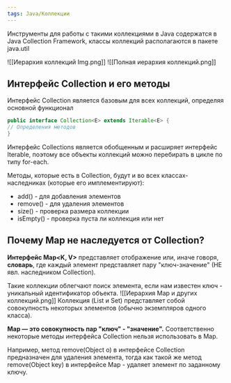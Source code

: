 ```yaml
---
tags: Java/Коллекции
--- 
```

Инструменты для работы с такими коллекциями в Java содержатся в Java Collection Framework, классы коллекций располагаются в пакете java.util

![[Иерархия коллекций Img.png]]
![[Полная иерархия коллекций.png]]
## Интерфейс Collection и его методы
Интерфейс Collection является базовым для всех коллекций, определяя основной функционал
```java
public interface Collection<E> extends Iterable<E> {
// Определения методов
}
```
Интерфейс Collections является обобщенным и расширяет интерфейс Iterable, поэтому все объекты коллекций можно перебирать в цикле по типу for-each. 

Методы, которые есть в Collection, будут и во всех классах-наследниках (которые его имплементируют): 
- add() - для добавления элементов 
- remove() - для удаления элементов 
- size() - проверка размера коллекции 
- isEmpty() - проверка пуста ли коллекция или нет

## Почему Map не наследуется от Collection?
**Интерфейс Map<K, V>** представляет отображение или, иначе говоря, **словарь**, где каждый элемент представляет пару "ключ-значение" (НЕ явл. наследником Collection).

Такие коллекции облегчают поиск элемента, если нам известен ключ - уникальный идентификатор объекта.
![[Иерархия Map и других коллекций.png]]
Коллекция (List и Set) представляет собой совокупность некоторых элементов (обычно экземпляров одного класса).

**Map — это совокупность пар "ключ" - "значение".**
Соответственно некоторые методы интерфейса Collection нельзя использовать в Map.

Например, метод remove(Object o) в интерфейсе Collection предназначен для удаления элемента, тогда как такой же метод remove(Object key) в интерфейсе Map - удаляет элемент по заданному ключу.



